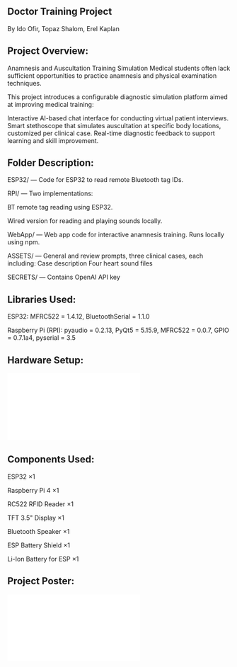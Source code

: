 ## **Doctor Training Project**

By Ido Ofir, Topaz Shalom, Erel Kaplan

## **Project Overview:**
Anamnesis and Auscultation Training Simulation
Medical students often lack sufficient opportunities to practice anamnesis and physical examination techniques.

This project introduces a configurable diagnostic simulation platform aimed at improving medical training:

Interactive AI-based chat interface for conducting virtual patient interviews.
Smart stethoscope that simulates auscultation at specific body locations, customized per clinical case.
Real-time diagnostic feedback to support learning and skill improvement.


## **Folder Description:**
ESP32/ — Code for ESP32 to read remote Bluetooth tag IDs.

RPI/ — Two implementations:

BT remote tag reading using ESP32.

Wired version for reading and playing sounds locally.

WebApp/ — Web app code for interactive anamnesis training. Runs locally using npm.

ASSETS/ — General and review prompts, three clinical cases, each including:
Case description
Four heart sound files

SECRETS/ — Contains OpenAI API key

## **Libraries Used:**
ESP32: MFRC522 = 1.4.12, BluetoothSerial = 1.1.0

Raspberry Pi (RPI): pyaudio = 0.2.13, PyQt5 = 5.15.9, MFRC522 =  0.0.7, GPIO =  0.7.1a4, pyserial = 3.5

## **Hardware Setup:**
![Smart Stethoscope Diagram](finalScheme.pdf)

## **Components Used:**
ESP32 ×1

Raspberry Pi 4 ×1

RC522 RFID Reader ×1

TFT 3.5" Display ×1

Bluetooth Speaker ×1

ESP Battery Shield ×1

Li-Ion Battery for ESP ×1

## **Project Poster:**
![Poster](Poster.pdf)

